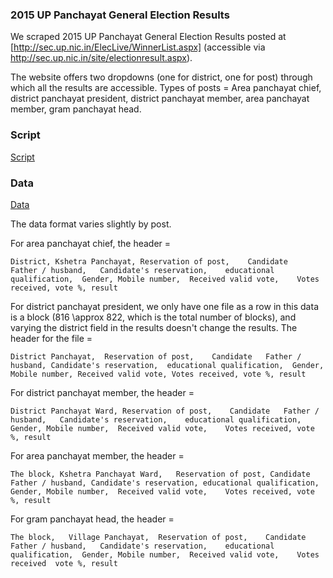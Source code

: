 ### 2015 UP Panchayat General Election Results

We scraped 2015 UP Panchayat General Election Results posted at [http://sec.up.nic.in/ElecLive/WinnerList.aspx] (accessible via http://sec.up.nic.in/site/electionresult.aspx).

The website offers two dropdowns (one for district, one for post) through which all the results are accessible. Types of posts = Area panchayat chief, district panchayat president, district panchayat member, area panchayat member, gram panchayat head.

### Script

[Script](scripts/https://github.com/in-rolls/up-2015-panchayat-ge-results/blob/master/scripts/WinnerList.ipynb)

### Data

[Data](data/)

The data format varies slightly by post.

For area panchayat chief, the header =

```District, Kshetra Panchayat,	Reservation of post,	Candidate	Father / husband,	Candidate's reservation,	educational qualification,	Gender,	Mobile number,	Received valid vote,	Votes received,	vote %,	result```

For district panchayat president, we only have one file as a row in this data is a block (816 \approx 822, which is the total number of blocks), and varying the district field in the results doesn't change the results. The header for the file =

```District Panchayat,	Reservation of post,	Candidate	Father / husband, Candidate's reservation,	educational qualification,	Gender, Mobile number, Received valid vote, Votes received, vote %, result```

For district panchayat member, the header =

```District Panchayat Ward,	Reservation of post,	Candidate	Father / husband,	Candidate's reservation,	educational qualification,	Gender,	Mobile number,	Received valid vote,	Votes received,	vote %,	result```

For area panchayat member, the header =

```The block, Kshetra Panchayat Ward,	Reservation of post, Candidate	Father / husband, Candidate's reservation, educational qualification,	Gender,	Mobile number,	Received valid vote,	Votes received,	vote %, result```

For gram panchayat head, the header =

```The block,	Village Panchayat,	Reservation of post,	Candidate	Father / husband,	Candidate's reservation,	educational qualification,	Gender,	Mobile number,	Received valid vote,	Votes received	vote %,	result```
